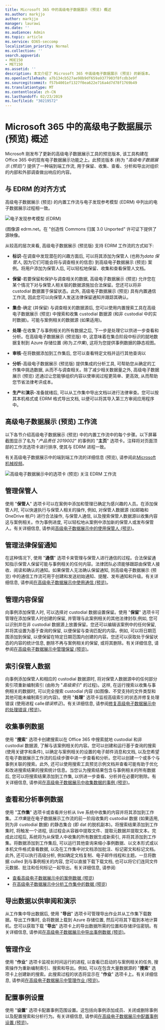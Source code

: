 ```yaml
---
title: Microsoft 365 中的高级电子数据展示 (预览) 概述
ms.author: markjjo
author: markjjo
manager: laurawi
ms.date: ''
ms.audience: Admin
ms.topic: article
ms.service: O365-seccomp
localization_priority: Normal
ms.collection: ''
search.appverid:
- MOE150
- MET150
ms.assetid: ''
description: 本文介绍了 Microsoft 365 中高级电子数据展示 (预览) 的新版本。
ms.openlocfilehash: a7b134cb527ae98b9df659a9377903f8fcdb3e9f
ms.sourcegitcommit: f57b4001ef1327f0ea622e716a4d7d78f1769b49
ms.translationtype: MT
ms.contentlocale: zh-CN
ms.lasthandoff: 02/23/2019
ms.locfileid: "30219572"
---
```

# <a name="overview-of-advanced-ediscovery-preview-in-microsoft-365"></a>Microsoft 365 中的高级电子数据展示 (预览) 概述

Microsoft 刚发布了更新的高级电子数据展示工具的预览版本, 该工具构建在 Office 365 中的现有电子数据展示功能之上。此预览版本 (称为 "*高级电子数据展示 (预览)")* 提供了一种端到端工作流, 用于保留、收集、查看、分析和导出对组织的内部和外部调查做出响应的内容。 

## <a name="alignment-with-edrm"></a>与 EDRM 的对齐方式

高级电子数据展示 (预览) 的内置工作流与电子发现参考模型 (EDRM) 中列出的电子数据展示过程相一致。 

![电子发现参考模型 (EDRM)](../media/EDRMv1.png)

(图像源 edrm.net。在 "创造性 Commons 归属 3.0 Unported" 许可证下提供了源映像。

从较高的层次来看, 高级电子数据展示 (预览版) 支持 EDRM 工作流的方式如下:

- **标识**-在调查中发现潜在的兴趣方面后, 可以将其添加为保管人 (也称为*data 保管人*, 因为它们可能会将与调查相关的信息) 到高级电子数据展示 (预览) 案例。将用户添加为保管人后, 可以轻松地保留、收集和查看保管人文档。

- **保留**-若要保留和保护与调查相关的数据, 高级电子数据展示 (预览) 允许您在某个情况下对与保管人相关联的数据源施加合法保留。您还可以将非 custodial 数据置于保留状态。此外, 高级电子数据展示 (预览) 具有内置通信工作流, 因此您可以向保管人发送法律保留通知并跟踪其确认。

- **集合**-确定 (并保留) 与调查相关的数据源后, 您可以使用内置搜索工具在高级电子数据展示 (预览) 中搜索和收集 custodial 数据源 (和非 custodial 中的实时数据)。可能与案例相关的数据源 (如果适用)。

- **处理**-在收集了与事例相关的所有数据之后, 下一步是处理它以供进一步查看和分析。在高级电子数据展示 (预览版) 中, 这意味着在集合阶段中标识的就地数据复制到 Azure 存储位置 (称为*工作集*), 这将为您提供事例数据的静态视图。 
 
- **审核**-在将数据添加到工作集后, 您可以查看特定文档并运行其他查询以  
 
- **分析**-高级电子数据展示 (预览版) 提供集成的分析工具, 可帮助您从确定的工作集中挑选数据, 从而不与调查相关。除了减少相关数据量之外, 高级电子数据展示 (预览) 还通过让您能够组织内容以使审阅过程更简单、更高效, 从而帮助您节省法律考评成本。

- **生产**和**演示**-准备就绪后, 可以从工作集中导出文档以进行法律审查。您可以按其本机格式或 EDRM 格式导出文档, 以便可以将其导入第三方审阅应用程序中。

## <a name="advanced-ediscovery-preview-workflow"></a>高级电子数据展示 (预览) 工作流

以下各节介绍高级电子数据展示 (预览) 中的内置工作流中的每个步骤。以下屏幕截图显示了名为 "*产品责任 2019002*" 的事例的 "**主页**" 选项卡。注释将对页面顶部的工作流选项卡进行排序, 使其与 EDRM 进程一致。 

有关高级电子数据展示中的端到端工作流的详细信息 (预览), 请参阅此[Microsoft 机械视频](https://go.microsoft.com/fwlink/?linkid=2066133)。 

![高级电子数据展示中的选项卡 (预览) 关注 EDRM 工作流](../media/aedisco-homepage-1.png)

## <a name="managing-custodians"></a>管理保管人

使用 "**保管人**" 选项卡可以在案例中添加和管理已确定为感兴趣的人员。在添加保管人时, 可以快速执行与保管人相关的操作, 例如, 对保管人数据源 (如邮箱和 OneDrive 帐户) 进行合法操作, 与保管人通信, 以及搜索保管人数据源以收集内容这与案例相关。作为事例进度, 可以轻松地从案例中添加新的保管人或发布保管人。有关详细信息, 请参阅[高级电子数据展示中的使用保管人 (预览)](managing-custodians.md)。

## <a name="managing-legal-hold-notifications"></a>管理法律保留通知

在这种情况下, 使用 "**通信**" 选项卡来管理与保管人进行通信的过程。合法保留通知指示保管人保留可能与事例相关的任何内容。法律团队必须能够跟踪由保管人接收、阅读和确认的通知。如果保管人无法确认保留通知, 则高级电子数据展示 (预览) 中的通信工作流可用于创建和发送初始通知、提醒、发布通知和升级。有关详细信息, 请参阅[在高级电子数据展示中使用通信 (预览)](managing-custodian-communications.md)。

## <a name="managing-content-preservation"></a>管理内容保留

向事例添加保管人时, 可以选择对 custodial 数据设置保留。使用 "**保留**" 选项卡可管理在添加保管人时创建的保留, 并管理与此案例相关的其他法律封存;例如, 您可以识别并在非 custodial 数据源上放置保留。您还可以编辑该案例中的任何保留, 并将其设置为基于查询的保留, 以便保留与查询匹配的内容。例如, 可以将日期范围添加到保留, 以便保留在特定日期范围内创建的内容。您还可以获取处于保留状态的内容的统计信息, 删除不再与案例相关的保留, 或将其删除。有关详细信息, 请参阅[在高级电子数据展示中管理保留 (预览)](managing-holds.md)。

## <a name="indexing-custodian-data"></a>索引保管人数据

向事例添加保管人和相应的 custodial 数据源时, 将对保管人数据源中的任何部分索引项重新编制索引 (由称为 "*高级索引*" 的过程)。这样, 在运行搜索以收集与事例相关的数据时, 可以完全搜索 custodial 内容 (如图像、不受支持的文件类型和其他可能未编制索引的内容)。使用 "**处理**" 选项卡监视高级索引的状态并修复处理错误 (使用进程 calle*错误修正*)。有关详细信息, 请参阅[修复高级电子数据展示中的处理错误 (预览)](processing-data-for-case.md)。

## <a name="collecting-case-data"></a>收集事例数据

使用 "**搜索**" 选项卡创建搜索以在 Office 365 中搜索就地 custodial 和非 custodial 数据源, 了解与该案例相关的内容。您可以创建和运行基于查询的搜索 (使用关键字和条件), 以确定与案例相关的设置的电子邮件消息和文档, 以及您希望在电子数据展示工作流的后续步骤中进一步查看和分析。您可以创建一个或多个与事例关联的搜索。此外, 还可以使用搜索工具预览示例文档并查看可能有助于优化和改进搜索结果的搜索统计信息。当您认为搜索结果包含与事例相关的所有数据后, 您可以将搜索结果添加到工作集, 以供进一步查看、分析并在必要时剔除。有关详细信息, 请参阅[在高级电子数据展示中收集数据的事例 (预览)](collecting-data-for-ediscovery.md)。

## <a name="reviewing-and-analyzing-case-data"></a>查看和分析事例数据

使用 "**工作集**" 选项卡或查看并分析从 live 系统中收集的内容并将其添加到工作集。*工作集*是在电子数据展示工作流的前一阶段收集的 custodial 数据 (如果适用, 则为非 custodial 数据) 的静态集合 (即 dat 的脱机副本)。将搜索结果添加到工作集时, 将触发一个进程, 该过程会从容器中提取文件、提取元数据并提取文本。完成此过程后, 系统将为从保管人中收集的所有数据生成新索引, 并将其添加到工作集。将数据添加到工作集后, 可以运行其他查询来缩小事例数据、以文本形式或以本机文件格式查看数据, 以及在工作集中对文档添加批注、标记密文和标记文档。此外, 还可以执行高级分析, 例如确定文档复制、电子邮件线程和主题。一旦将数据 culled 到与事例相关的内容, 您可以直接下载下载文档, 也可以将它们连同文件元数据、批注和任何标记一起导出。有关详细信息, 请参阅:

  - [查看高级电子数据展示中的案例数据 (预览)](reviewing-data-in-working-set.md)
  - [在高级电子数据展示中分析工作集中的数据 (预览)](analyzing-data-in-working-set.md)

## <a name="exporting-data-for-review-and-presentation"></a>导出数据以供审阅和演示

从工作集中导出数据后, 使用 "**导出**" 选项卡可管理导出作业并从工作集下载数据。导出工作集时, 会将数据上载到 Azure 存储位置, 然后可将其下载到本地计算机。您可以获取下载 "**导出**" 选项卡上的导出数据所需的位置和存储评估密钥。有关详细信息, 请参阅[在高级电子数据展示中导出事例数据 (预览)](exporting-data-ediscover20.md)。

## <a name="managing-jobs"></a>管理作业

使用 "**作业**" 选项卡监视长时间运行的进程, 以查看已启动的与案例相关的任务, 搜索操作为重新编制索引、搜索和导出。例如, 可以在包含大量数据源的 "**搜索**" 选项卡上创建新的搜索。此搜索过程的状态将显示在 "**作业**" 选项卡上。有关详细信息, 请参阅[在高级电子数据展示中管理作业 (预览)](managing-jobs-ediscovery20.md)。

## <a name="configuring-case-settings"></a>配置事例设置

使用 "**设置**" 选项卡配置事例范围设置。这包括向事例添加成员、关闭或删除事例以及配置搜索和分析行为。有关详细信息, 请参阅[在高级电子数据展示中配置事例设置 (预览)](configuring-case-settings-ediscovery20.md)。

